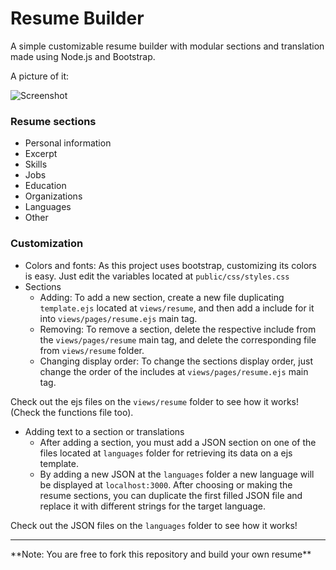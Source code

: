 # Resume Builder
A simple customizable resume builder with modular sections and translation made using Node.js and Bootstrap.

A picture of it:

![Screenshot](https://github.com/nickolasrm/resume/blob/main/screenshot.PNG)


### Resume sections
- Personal information
- Excerpt
- Skills
- Jobs
- Education
- Organizations
- Languages
- Other

### Customization
* Colors and fonts: As this project uses bootstrap, customizing its colors is easy. Just edit the variables located at `public/css/styles.css`
* Sections
    * Adding: To add a new section, create a new file duplicating `template.ejs` located at `views/resume`, and then add a include for it into `views/pages/resume.ejs` main tag.
    * Removing: To remove a section, delete the respective include from the `views/pages/resume` main tag, and delete the corresponding file from `views/resume` folder.
    * Changing display order: To change the sections display order, just change the order of the includes at `views/pages/resume.ejs` main tag.

Check out the ejs files on the `views/resume` folder to see how it works! (Check the functions file too).

* Adding text to a section or translations
    * After adding a section, you must add a JSON section on one of the files located at `languages` folder for retrieving its data on a ejs template.
    * By adding a new JSON at the `languages` folder a new language will be displayed at `localhost:3000`. After choosing or making the resume sections, you can duplicate the first filled JSON file and replace it with different strings for the target language.

Check out the JSON files on the `languages` folder to see how it works!

<hr>
**Note: You are free to fork this repository and build your own resume**
